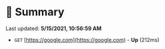 # 📖 Summary
Last updated: **5/15/2021, 10:56:59 AM**

- `GET` [https://google.com](https://google.com) - **Up** (212ms)
